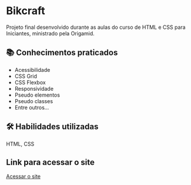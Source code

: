 
# Bikcraft

Projeto final desenvolvido durante as aulas do curso de HTML e CSS para Iniciantes, ministrado pela Origamid.



## 📚 Conhecimentos praticados

 - Acessibilidade
 - CSS Grid
 - CSS Flexbox
 - Responsividade 
 - Pseudo elementos
 - Pseudo classes
 - Entre outros...
## 🛠 Habilidades utilizadas
HTML, CSS

## Link para acessar o site

[Acessar o site](https://kistgab.github.io/bikcraft/)
